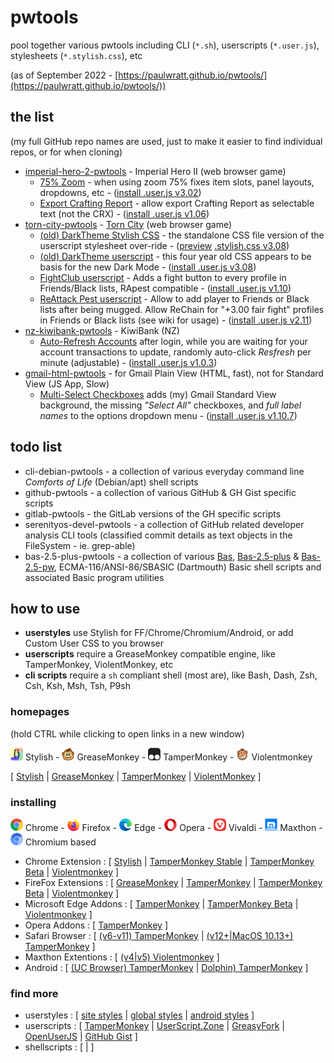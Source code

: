 # pwtools
 pool together various pwtools including CLI (`*.sh`), userscripts (`*.user.js`), stylesheets (`*.stylish.css`), etc

(as of September 2022 - [https://paulwratt.github.io/pwtools/](https://paulwratt.github.io/pwtools/))
  
## the list
(my full GitHub repo names are used, just to make it easier to find individual repos, or for when cloning)

 - [imperial-hero-2-pwtools](https://github.com/paulwratt/imperial-hero-2-pwtools) - Imperial Hero II (web browser game)
   - [75% Zoom](https://github.com/paulwratt/imperial-hero-2-pwtools/blob/master/zoom75.ih2.user.js) - when using zoom 75% fixes item slots, panel layouts, dropdowns, etc - ([install&nbsp;.user.js&nbsp;v3.02](https://github.com/paulwratt/imperial-hero-2-pwtools/raw/master/zoom75.ih2.user.js))
   - [Export Crafting Report](https://github.com/paulwratt/imperial-hero-2-pwtools/blob/master/export.ih2.user.js) - allow export Crafting Report as selectable text (not the CRX) - ([install&nbsp;.user.js&nbsp;v1.06](https://github.com/paulwratt/imperial-hero-2-pwtools/raw/master/export.ih2.user.js))
 - [torn-city-pwtools](https://github.com/paulwratt/torn-city-pwtools) - [Torn City](https://www.torn.com/) (web browser game)
   - [(old) DarkTheme Stylish CSS](https://github.com/paulwratt/torn-city-pwtools/blob/master/darktheme.torn.stylish.css) - the standalone CSS file version of the userscript stylesheet over-ride - ([preview](https://userstyles.org/styles/161398/darktheme-for-torn)&nbsp;[.stylish.css&nbsp;v3.08](https://github.com/paulwratt/torn-city-pwtools/raw/master/darktheme.torn.stylish.css))
   - [(old) DarkTheme userscript](https://github.com/paulwratt/torn-city-pwtools/blob/master/darktheme.torn.user.js) - this four year old CSS appears to be basis for the new Dark Mode - ([install&nbsp;.user.js&nbsp;v3.08](https://github.com/paulwratt/torn-city-pwtools/raw/master/darktheme.torn.user.js))
   - [FightClub userscript](https://github.com/paulwratt/torn-city-pwtools/blob/master/fightclub.torn.user.js) - Adds a fight button to every profile in Friends/Black lists, RApest compatible - ([install&nbsp;.user.js&nbsp;v1.10](https://github.com/paulwratt/torn-city-pwtools/raw/master/fightclub.torn.user.js))
   - [ReAttack Pest userscript](https://github.com/paulwratt/torn-city-pwtools/blob/master/rapest.torn.user.js) - Allow to add player to Friends or Black lists after being mugged. Allow ReChain for "+3.00 fair fight" profiles in Friends or Black lists (see wiki for usage) - ([install&nbsp;.user.js&nbsp;v2.11](https://github.com/paulwratt/torn-city-pwtools/raw/master/rapest.torn.user.js))
 - [nz-kiwibank-pwtools](https://github.com/paulwratt/nz-kiwibank-pwtools) - KiwiBank (NZ)
   - [Auto-Refresh Accounts](https://github.com/paulwratt/nz-kiwibank-pwtools/blob/main/kiwibank.user.js) after login, while you are waiting for your account transactions to update, randomly auto-click _Resfresh_ per minute (adjustable) - ([install&nbsp;.user.js&nbsp;v1.0.3](https://github.com/paulwratt/nz-kiwibank-pwtools/raw/main/kiwibank.user.js))
 - [gmail-html-pwtools](https://github.com/paulwratt/gmail-html-pwtools) - for Gmail Plain View (HTML, fast), not for Standard View (JS App, Slow)
   - [Multi-Select Checkboxes](https://github.com/paulwratt/gmail-html-pwtools/blob/main/gmail-html.user.js) adds (my) Gmail Standard View background, the missing _"Select All"_ checkboxes, and _full label names_ to the options dropdown menu - ([install&nbsp;.user.js&nbsp;v1.10.7](https://github.com/paulwratt/gmail-html-pwtools/raw/main/gmail-html.user.js))

## todo list

 - cli-debian-pwtools - a collection of various everyday command line _Comforts of Life_ (Debian/apt) shell scripts
 - github-pwtools - a collection of various GitHub & GH Gist specific scripts
 - gitlab-pwtools - the GitLab versions of the GH specific scripts
 - serenityos-devel-pwtools - a collection of GitHub related developer analysis CLI tools (classified commit details as text objects in the FileSystem - ie. grep-able)
 - bas-2.5-plus-pwtools - a collection of various [Bas](http://www.moria.de/~michael/bas/), [Bas-2.5-plus](https://github.com/paulwratt/bas-2.5-plus) & [Bas-2.5-pw](https://github.com/paulwratt/bas-2.5-pw), ECMA-116/ANSI-86/SBASIC (Dartmouth) Basic shell scripts and associated Basic program utilities

## how to use
 - **userstyles** use Stylish for FF/Chrome/Chromium/Android, or add Custom User CSS to you browser
 - **userscripts** require a GreaseMonkey compatible engine, like TamperMonkey, ViolentMonkey, etc
 - **cli scripts** require a `sh` compliant shell (most are), like Bash, Dash, Zsh, Csh, Ksh, Msh, Tsh, P9sh

### homepages
(hold CTRL while clicking to open links in a new window)

<img src="./docs/images/stylish.jpg" height=20> Stylish - 
<img src="./docs/images/greasemonkey.png" height=20> GreaseMonkey - 
<img src="./docs/images/tampermonkey.png" height=20> TamperMonkey - 
<img src="./docs/images/violentmonkey.png" height=20> Violentmonkey 

[ [Stylish](https://userstyles.org/) | [GreaseMonkey](https://addons.mozilla.org/en-US/firefox/addon/greasemonkey/) | [TamperMonkey](https://www.tampermonkey.net/) | [ViolentMonkey](https://violentmonkey.github.io/) ]

### installing

<img src="./docs/images/chrome.png" height=20> Chrome - 
<img src="./docs/images/firefox.png" height=20> Firefox - 
<img src="./docs/images/edge.png" height=20> Edge - 
<img src="./docs/images/opera.png" height=20> Opera - 
<img src="./docs/images/vivaldi.png" height=20> Vivaldi - 
<img src="./docs/images/maxthon.png" height=20> Maxthon - 
<img src="./docs/images/chromium.png" height=20> Chromium based

 - Chrome Extension : [ [Stylish](https://chrome.google.com/webstore/detail/stylish-custom-themes-for/fjnbnpbmkenffdnngjfgmeleoegfcffe) 
| [TamperMonkey Stable](https://chrome.google.com/webstore/detail/tampermonkey/dhdgffkkebhmkfjojejmpbldmpobfkfo) 
| [TamperMonkey Beta](https://chrome.google.com/webstore/detail/tampermonkey-beta/gcalenpjmijncebpfijmoaglllgpjagf) 
| [Violentmonkey](https://chrome.google.com/webstore/detail/violentmonkey/jinjaccalgkegednnccohejagnlnfdag) ]
 - FireFox Extensions : [ [GreaseMonkey](https://addons.mozilla.org/en-US/firefox/addon/greasemonkey/) | [TamperMonkey](https://addons.mozilla.org/en-US/firefox/addon/tampermonkey/) | [TamperMonkey Beta](https://www.tampermonkey.net/?browser=firefox) | [Violentmonkey](https://addons.mozilla.org/firefox/addon/violentmonkey/) ]
 - Microsoft Edge Addons : [ [TamperMonkey](https://microsoftedge.microsoft.com/addons/detail/iikmkjmpaadaobahmlepeloendndfphd) | [TamperMonkey Beta](https://microsoftedge.microsoft.com/addons/detail/fcmfnpggmnlmfebfghbfnillijihnkoh) | [Violentmonkey](https://microsoftedge.microsoft.com/addons/detail/eeagobfjdenkkddmbclomhiblgggliao) ]
 - Opera Addons : [ [TamperMonkey](https://addons.opera.com/en/extensions/details/tampermonkey-beta/) ]
 - Safari Browser : [ [(v6-v11) TamperMonkey](https://www.tampermonkey.net/?browser=safari) | [(v12+|MacOS 10.13+) TamperMonkey](https://apps.apple.com/app/apple-store/id1482490089?pt=117945903&ct=tm.net&mt=8) ]
 - Maxthon Extentions : [ [(v4|v5) Violentmonkey](http://extension.maxthon.com/detail/index.php?view_id=1680) ]
 - Android : [ [(UC Browser) TamperMonkey](https://play.google.com/store/apps/details?id=net.tampermonkey.uc) | [Dolphin) TamperMonkey](https://play.google.com/store/apps/details?id=net.tampermonkey.dolphin) ]

### find more
 - userstyles : [ [site styles](https://userstyles.org/categories/site) | [global styles](https://userstyles.org/categories/global) | [android styles](https://userstyles.org/categories/android) ]
 - userscripts : [ [TamperMonkey](https://www.tampermonkey.net/scripts.php) 
 | [UserScript.Zone](https://www.userscript.zone/) 
 | [GreasyFork](https://greasyfork.org/) 
 | [OpenUserJS](https://openuserjs.org/) 
 | [GitHub Gist](https://gist.github.com/search?l=JavaScript&o=desc&q=%22%3D%3DUserScript%3D%3D%22&s=updated) ]
 - shellscripts : [ []() | []() ]
